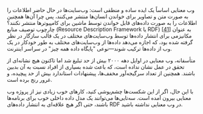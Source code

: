 وب معنایی اساساً یک ایده ساده و منطقی است: وب‌سایت‌ها در حال حاضر اطلاعات را به صورت متن و تصاویر برای خواندن انسان‌ها منتشر می‌کنند، پس چرا آن‌ها همچنین اطلاعات را به صورت داده‌های قابل خواندن توسط ماشین برای کامپیوترها منتشر نکنند؟ چارچوب توصیف منابع (Resource Description Framework یا RDF) [[41](ch02.html#W3CRDF)] به عنوان مکانیزمی برای انتشار داده‌ها توسط وب‌سایت‌های مختلف در یک قالب سازگار در نظر گرفته شده بود، که اجازه می‌دهد داده‌ها از وب‌سایت‌های مختلف به طور خودکار در یک وب از داده‌ها ترکیب شوند—نوعی "پایگاه داده همه چیز" در سراسر اینترنت.

متأسفانه، وب معنایی در اوایل دهه ۲۰۰۰ بیش از حد تبلیغ شد اما تاکنون هیچ نشانه‌ای از تحقق در عمل نشان نداده است، که باعث شده بسیاری از افراد نسبت به آن بدبین باشند. همچنین از تعداد سرگیجه‌آور مخفف‌ها، پیشنهادات استاندارد بیش از حد پیچیده، و غرور رنج برده است.

با این حال، اگر از این شکست‌ها چشم‌پوشی کنید، کارهای خوب زیادی نیز از پروژه وب معنایی بیرون آمده است. سه‌تایی‌ها می‌توانند یک مدل داده داخلی خوب برای برنامه‌ها باشند، حتی اگر هیچ علاقه‌ای به انتشار داده‌های RDF در وب معنایی نداشته باشید. 